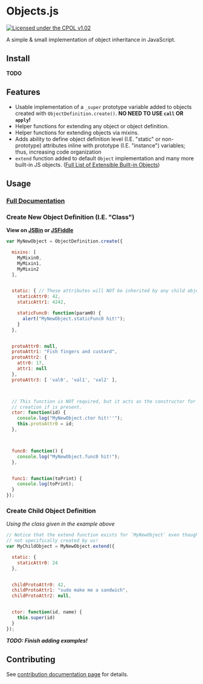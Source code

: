 Objects.js
===================================

[![Licensed under the CPOL v1.02](https://img.shields.io/badge/license-CPOL--1.02-blue.svg?style=flat)](https://github.com/bsara/objects.js/blob/master/LICENSE.md)


A simple &amp; small implementation of object inheritance in JavaScript.


## Install

**TODO**

<!--
- **NPM:** `$ npm install --save object-js`
- **Bower:** `$ bower install --save object-js`
- [Download Latest](#)
-->



## Features

- Usable implementation of a `_super` prototype variable added to objects created with
  `ObjectDefinition.create()`. **NO NEED TO USE `call` OR `apply`!**
- Helper functions for extending any object or object definition.
- Helper functions for extending objects via mixins.
- Adds ability to define object definition level (I.E. "static" or non-prototype)
  attributes inline with prototype (I.E. "instance") variables; thus, increasing code
  organization
- `extend` function added to default `Object` implementation and many more built-in JS
  objects. ([Full List of Extensible Built-in Objects](#))



## Usage

### [Full Documentation](https://github.com/bsara/objects.js/wiki/Objects.js-Wiki-Home)


### Create New Object Definition (I.E. "Class")

**View on [JSBin](http://jsbin.com/wurure/edit?js,console) or [JSFiddle](http://jsfiddle.net/bsara/ekwajv83/)**

```javascript
var MyNewObject = ObjectDefinition.create({

  mixins: [
    MyMixin0,
    MyMixin1,
    MyMixin2
  ],


  static: { // These attributes will NOT be inherited by any child object definitions.
    staticAttr0: 42,
    staticAttr1: 4242,

    staticFunc0: function(param0) {
      alert("MyNewObject.staticFunc0 hit!");
    }
  },


  protoAttr0: null,
  protoAttr1: "Fish fingers and custard",
  protoAttr2: {
    attr0: 17,
    attr1: null
  },
  protoAttr3: [ 'val0', 'val1', 'val2' ],



  // This function is NOT required, but it acts as the constructor for object
  // creation if is present.
  ctor: function(id) {
    console.log("MyNewObject.ctor hit!''");
    this.protoAttr0 = id;
  },



  func0: function() {
    console.log("MyNewObject.func0 hit!");
  },


  func1: function(toPrint) {
    console.log(toPrint);
  }
});
```


### Create Child Object Definition

*Using the class given in the example above*

```javascript
// Notice that the extend function exists for `MyNewObject` even though it was
// not specifically created by us!
var MyChildObject = MyNewObject.extend({

  static: {
    staticAttr0: 24
  },


  childProtoAttr0: 42,
  childProtoAttr1: "sudo make me a sandwich",
  childProtoAttr2: null,


  ctor: function(id, name) {
    this.super(id)
  }
});
```

***TODO: Finish adding examples!***


## Contributing

See [contribution documentation page](https://github.com/bsara/objects.js/blob/master/CONTRIBUTING.md) for details.
